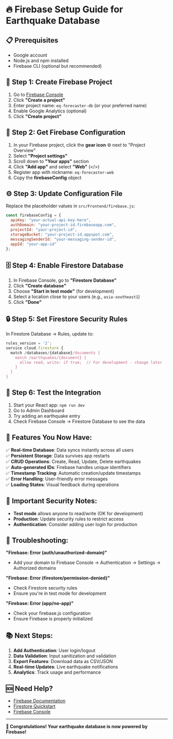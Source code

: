 # 🔥 Firebase Setup Guide for Earthquake Database

## 📋 **Prerequisites**
- Google account
- Node.js and npm installed
- Firebase CLI (optional but recommended)

## 🚀 **Step 1: Create Firebase Project**

1. Go to [Firebase Console](https://console.firebase.google.com/)
2. Click **"Create a project"**
3. Enter project name: `eq-forecaster-db` (or your preferred name)
4. Enable Google Analytics (optional)
5. Click **"Create project"**

## 🔑 **Step 2: Get Firebase Configuration**

1. In your Firebase project, click the **gear icon** ⚙️ next to "Project Overview"
2. Select **"Project settings"**
3. Scroll down to **"Your apps"** section
4. Click **"Add app"** and select **"Web"** (</>)
5. Register app with nickname: `eq-forecaster-web`
6. Copy the **firebaseConfig** object

## ⚙️ **Step 3: Update Configuration File**

Replace the placeholder values in `src/Frontend/firebase.js`:

```javascript
const firebaseConfig = {
  apiKey: "your-actual-api-key-here",
  authDomain: "your-project-id.firebaseapp.com",
  projectId: "your-project-id",
  storageBucket: "your-project-id.appspot.com",
  messagingSenderId: "your-messaging-sender-id",
  appId: "your-app-id"
};
```

## 🗄️ **Step 4: Enable Firestore Database**

1. In Firebase Console, go to **"Firestore Database"**
2. Click **"Create database"**
3. Choose **"Start in test mode"** (for development)
4. Select a location close to your users (e.g., `asia-southeast1`)
5. Click **"Done"**

## 🔒 **Step 5: Set Firestore Security Rules**

In Firestore Database → Rules, update to:

```javascript
rules_version = '2';
service cloud.firestore {
  match /databases/{database}/documents {
    match /earthquakes/{document} {
      allow read, write: if true;  // For development - change later
    }
  }
}
```

## 🧪 **Step 6: Test the Integration**

1. Start your React app: `npm run dev`
2. Go to Admin Dashboard
3. Try adding an earthquake entry
4. Check Firebase Console → Firestore Database to see the data

## 📱 **Features You Now Have:**

✅ **Real-time Database**: Data syncs instantly across all users  
✅ **Persistent Storage**: Data survives app restarts  
✅ **CRUD Operations**: Create, Read, Update, Delete earthquakes  
✅ **Auto-generated IDs**: Firebase handles unique identifiers  
✅ **Timestamp Tracking**: Automatic creation/update timestamps  
✅ **Error Handling**: User-friendly error messages  
✅ **Loading States**: Visual feedback during operations  

## 🚨 **Important Security Notes:**

- **Test mode** allows anyone to read/write (OK for development)
- **Production**: Update security rules to restrict access
- **Authentication**: Consider adding user login for production

## 🔧 **Troubleshooting:**

**"Firebase: Error (auth/unauthorized-domain)"**
- Add your domain to Firebase Console → Authentication → Settings → Authorized domains

**"Firebase: Error (firestore/permission-denied)"**
- Check Firestore security rules
- Ensure you're in test mode for development

**"Firebase: Error (app/no-app)"**
- Check your firebase.js configuration
- Ensure Firebase is properly initialized

## 📚 **Next Steps:**

1. **Add Authentication**: User login/logout
2. **Data Validation**: Input sanitization and validation
3. **Export Features**: Download data as CSV/JSON
4. **Real-time Updates**: Live earthquake notifications
5. **Analytics**: Track usage and performance

## 🆘 **Need Help?**

- [Firebase Documentation](https://firebase.google.com/docs)
- [Firestore Quickstart](https://firebase.google.com/docs/firestore/quickstart)
- [Firebase Console](https://console.firebase.google.com/)

---

**🎉 Congratulations! Your earthquake database is now powered by Firebase!**
